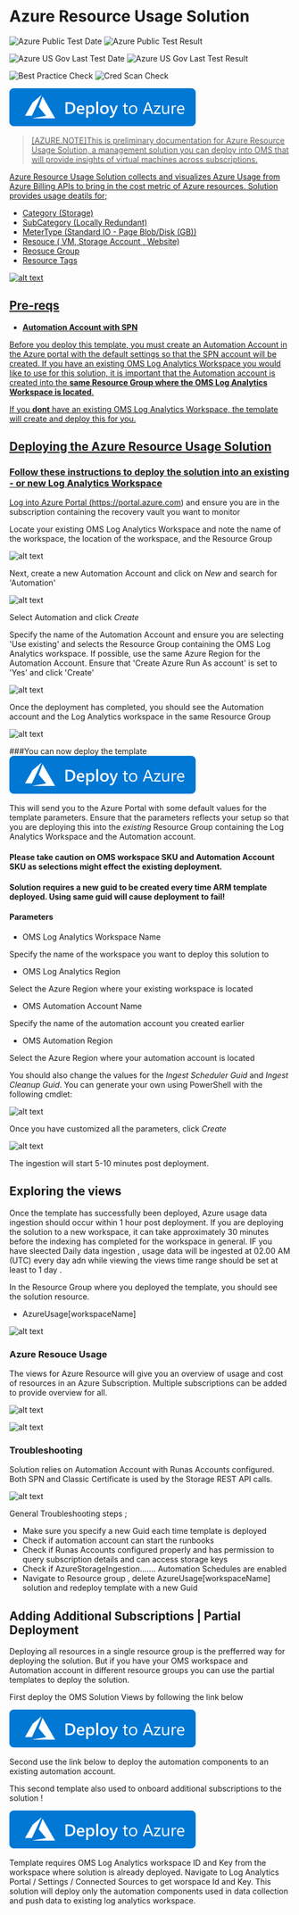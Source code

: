 # Azure Resource Usage Solution

![Azure Public Test Date](https://azurequickstartsservice.blob.core.windows.net/badges/oms-azure-resource-usage-solution/PublicLastTestDate.svg)
![Azure Public Test Result](https://azurequickstartsservice.blob.core.windows.net/badges/oms-azure-resource-usage-solution/PublicDeployment.svg)

![Azure US Gov Last Test Date](https://azurequickstartsservice.blob.core.windows.net/badges/oms-azure-resource-usage-solution/FairfaxLastTestDate.svg)
![Azure US Gov Last Test Result](https://azurequickstartsservice.blob.core.windows.net/badges/oms-azure-resource-usage-solution/FairfaxDeployment.svg)

![Best Practice Check](https://azurequickstartsservice.blob.core.windows.net/badges/oms-azure-resource-usage-solution/BestPracticeResult.svg)
![Cred Scan Check](https://azurequickstartsservice.blob.core.windows.net/badges/oms-azure-resource-usage-solution/CredScanResult.svg)

[![Deploy to Azure](https://raw.githubusercontent.com/Azure/azure-quickstart-templates/master/1-CONTRIBUTION-GUIDE/images/deploytoazure.svg?sanitize=true)](https://portal.azure.com/#create/Microsoft.Template/uri/https%3A%2F%2Fraw.githubusercontent.com%2FAzure%2Fazure-quickstart-templates%2Fmaster%2Foms-azure-resource-usage-solution%2Fazuredeploy.json)
<a href="http://armviz.io/#/?load=https%3A%2F%2raw.githubusercontent.com%2FAzure%2Fazure-quickstart-templates%2Fmaster%2Foms-azure-resource-usage-solution%2Fazuredeploy.json" target="_blank">

> [AZURE.NOTE]This is preliminary documentation for Azure Resource Usage
> Solution, a management solution you can deploy into OMS that will provide
> insights of virtual machines across subscriptions.

Azure Resource Usage Solution collects and visualizes Azure Usage from Azure
Billing APIs to bring in the cost metric of Azure resources. Solution provides
usage deatils for;

- Category (Storage)
- SubCategory (Locally Redundant)
- MeterType (Standard IO - Page Blob/Disk (GB))
- Resouce ( VM, Storage Account , Website)
- Reosuce Group
- Resource Tags

![alt text](images/azureusagetile.png "Overview")

## Pre-reqs

- **Automation Account with SPN**

Before you deploy this template, you must create an Automation Account in the
Azure portal with the default settings so that the SPN account will be created.
If you have an existing OMS Log Analytics Workspace you would like to use for
this solution, it is important that the Automation account is created into the
**same Resource Group where the OMS Log Analytics Workspace is located**.

If you **dont** have an existing OMS Log Analytics Workspace, the template will
create and deploy this for you.

## Deploying the Azure Resource Usage Solution

### Follow these instructions to deploy the solution into an existing - or new Log Analytics Workspace

Log into Azure Portal (https://portal.azure.com) and ensure you are in the
subscription containing the recovery vault you want to monitor

Locate your existing OMS Log Analytics Workspace and note the name of the
workspace, the location of the workspace, and the Resource Group

![alt text](images/omsworkspace.png "omsws")

Next, create a new Automation Account and click on _New_ and search for
'Automation'

![alt text](images/createautomation1.png "automation")

Select Automation and click _Create_

Specify the name of the Automation Account and ensure you are selecting 'Use
existing' and selects the Resource Group containing the OMS Log Analytics
workspace. If possible, use the same Azure Region for the Automation Account.
Ensure that 'Create Azure Run As account' is set to 'Yes' and click 'Create'

![alt text](images/createautomation2.png "create")

Once the deployment has completed, you should see the Automation account and the
Log Analytics workspace in the same Resource Group

![alt text](images/omsrgaa.png "Resource Group")

###You can now deploy the template
[![Deploy to Azure](https://raw.githubusercontent.com/Azure/azure-quickstart-templates/master/1-CONTRIBUTION-GUIDE/images/deploytoazure.svg?sanitize=true)](https://portal.azure.com/#create/Microsoft.Template/uri/https%3A%2F%2Fraw.githubusercontent.com%2FAzure%2Fazure-quickstart-templates%2Fmaster%2Foms-azure-resource-usage-solution%2Fazuredeploy.json)

This will send you to the Azure Portal with some default values for the template
parameters. Ensure that the parameters reflects your setup so that you are
deploying this into the _existing_ Resource Group containing the Log Analytics
Workspace and the Automation account.

#### Please take caution on OMS workspace SKU and Automation Account SKU as selections might effect the existing deployment.

#### Solution requires a new guid to be created every time ARM template deployed. Using same guid will cause deployment to fail!

#### Parameters

- OMS Log Analytics Workspace Name

Specify the name of the workspace you want to deploy this solution to

- OMS Log Analytics Region

Select the Azure Region where your existing workspace is located

- OMS Automation Account Name

Specify the name of the automation account you created earlier

- OMS Automation Region

Select the Azure Region where your automation account is located

You should also change the values for the _Ingest Scheduler Guid_ and _Ingest
Cleanup Guid_. You can generate your own using PowerShell with the following
cmdlet:

![alt text](images/knguid.png "guid")

Once you have customized all the parameters, click _Create_

![alt text](images/azureusage4.png "template")

The ingestion will start 5-10 minutes post deployment.

## Exploring the views

Once the template has successfully been deployed, Azure usage data ingestion
should occur within 1 hour post deployment. If you are deploying the solution to
a new workspace, it can take approximately 30 minutes before the indexing has
completed for the workspace in general. IF you have sleected Daily data
ingestion , usage data will be ingested at 02.00 AM (UTC) every day adn while
viewing the views time range should be set at least to 1 day .

In the Resource Group where you deployed the template, you should see the
solution resource.

- AzureUsage[workspaceName]

![alt text](images/azureusagedeployedres.png "Solutions")

### Azure Resouce Usage

The views for Azure Resource will give you an overview of usage and cost of
resources in an Azure Subscription. Multiple subscriptions can be added to
provide overview for all.

![alt text](images/azureusage1.png "Azure Resource Usage view")

![alt text](images/azureusage2.png "Azure Resource Usage view")

### Troubleshooting

Solution relies on Automation Account with Runas Accounts configured. Both SPN
and Classic Certificate is used by the Storage REST API calls.

![alt text](images/runasaccounts.PNG "Azure Automation Runas Accounts")

General Troubleshooting steps ;

- Make sure you specify a new Guid each time template is deployed
- Check if automation account can start the runbooks
- Check if Runas Accounts configured properly and has permission to query
  subscription details and can access storage keys
- Check if AzureStorageIngestion....... Automation Schedules are enabled
- Navigate to Resource group , delete AzureUsage[workspaceName] solution and
  redeploy template with a new Guid

## Adding Additional Subscriptions | Partial Deployment

Deploying all resources in a single resource group is the prefferred way for
deploying the solution. But if you have your OMS workspace and Automation
account in different resource groups you can use the partial templates to deploy
the solution.

First deploy the OMS Solution Views by following the link below

[![Deploy OMS Views](https://raw.githubusercontent.com/Azure/azure-quickstart-templates/master/1-CONTRIBUTION-GUIDE/images/deploytoazure.svg?sanitize=true)](https://portal.azure.com/#create/Microsoft.Template/uri/https%3A%2F%2Fraw.githubusercontent.com%2FAzure%2Fazure-quickstart-templates%2Fmaster%2Foms-azure-resource-usage-solution%2Fazuredeployonlyloganalytics.json)

Second use the link below to deploy the automation components to an existing
automation account.

This second template also used to onboard additional subscriptions to the
solution !

[![Deploy Automation/ Add Subscriptions](https://raw.githubusercontent.com/Azure/azure-quickstart-templates/master/1-CONTRIBUTION-GUIDE/images/deploytoazure.svg?sanitize=true)](https://portal.azure.com/#create/Microsoft.Template/uri/https%3A%2F%2Fraw.githubusercontent.com%2FAzure%2Fazure-quickstart-templates%2Fmaster%2Foms-azure-resource-usage-solution%2Fazuredeployonlyautomation.json)

Template requires OMS Log Analytics workspace ID and Key from the workspace
where solution is already deployed. Navigate to Log Analytics Portal / Settings
/ Connected Sources to get worspace Id and Key. This solution will deploy only
the automation components used in data collection and push data to existing log
analytics workspace.
